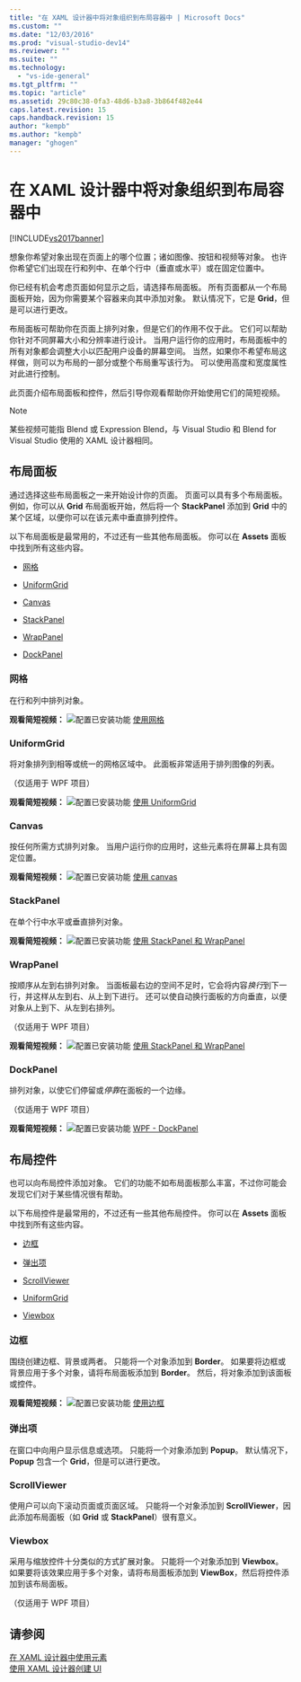 ```yaml
---
title: "在 XAML 设计器中将对象组织到布局容器中 | Microsoft Docs"
ms.custom: ""
ms.date: "12/03/2016"
ms.prod: "visual-studio-dev14"
ms.reviewer: ""
ms.suite: ""
ms.technology: 
  - "vs-ide-general"
ms.tgt_pltfrm: ""
ms.topic: "article"
ms.assetid: 29c80c38-0fa3-48d6-b3a8-3b864f482e44
caps.latest.revision: 15
caps.handback.revision: 15
author: "kempb"
ms.author: "kempb"
manager: "ghogen"
---
```

# 在 XAML 设计器中将对象组织到布局容器中
[!INCLUDE[vs2017banner](../code-quality/includes/vs2017banner.md)]

想象你希望对象出现在页面上的哪个位置；诸如图像、按钮和视频等对象。  也许你希望它们出现在行和列中、在单个行中（垂直或水平）或在固定位置中。  
  
 你已经有机会考虑页面如何显示之后，请选择布局面板。  所有页面都从一个布局面板开始，因为你需要某个容器来向其中添加对象。  默认情况下，它是 **Grid**，但是可以进行更改。  
  
 布局面板可帮助你在页面上排列对象，但是它们的作用不仅于此。  它们可以帮助你针对不同屏幕大小和分辨率进行设计。  当用户运行你的应用时，布局面板中的所有对象都会调整大小以匹配用户设备的屏幕空间。  当然，如果你不希望布局这样做，则可以为布局的一部分或整个布局重写该行为。  可以使用高度和宽度属性对此进行控制。  
  
 此页面介绍布局面板和控件，然后引导你观看帮助你开始使用它们的简短视频。  
  
> [!NOTE]
>  某些视频可能指 Blend 或 Expression Blend，与 Visual Studio 和 Blend for Visual Studio 使用的 XAML 设计器相同。  
  
## 布局面板  
 通过选择这些布局面板之一来开始设计你的页面。  页面可以具有多个布局面板。  例如，你可以从 **Grid** 布局面板开始，然后将一个 **StackPanel** 添加到 **Grid** 中的某个区域，以便你可以在该元素中垂直排列控件。  
  
 以下布局面板是最常用的，不过还有一些其他布局面板。  你可以在 **Assets** 面板中找到所有这些内容。  
  
-   [网格](#Grid)  
  
-   [UniformGrid](#Uniform)  
  
-   [Canvas](#Canvas)  
  
-   [StackPanel](#Stack)  
  
-   [WrapPanel](#Wrap)  
  
-   [DockPanel](#Dock)  
  
###  <a name="Grid"></a> 网格  
 在行和列中排列对象。  
  
 **观看简短视频：** ![配置已安装功能](../designers/media/bldadminconsoleinitialconfigicon.png "BldAdminConsoleInitialConfigIcon") [使用网格](http://www.popscreen.com/v/6A4hj/Microsoft-Expression-Blend-Using-Grids)  
  
###  <a name="Uniform"></a> UniformGrid  
 将对象排列到相等或统一的网格区域中。  此面板非常适用于排列图像的列表。  
  
 （仅适用于 WPF 项目）  
  
 **观看简短视频：** ![配置已安装功能](../designers/media/bldadminconsoleinitialconfigicon.png "BldAdminConsoleInitialConfigIcon") [使用 UniformGrid](http://www.popscreen.com/v/6A4iq/Microsoft-Expression-Blend-Working-with-a-UniformGrid)  
  
###  <a name="Canvas"></a> Canvas  
 按任何所需方式排列对象。  当用户运行你的应用时，这些元素将在屏幕上具有固定位置。  
  
 **观看简短视频：** ![配置已安装功能](../designers/media/bldadminconsoleinitialconfigicon.png "BldAdminConsoleInitialConfigIcon") [使用 canvas](http://www.popscreen.com/v/6A4hT/Microsoft-Expression-Blend-Working-with-the-Canvas)  
  
###  <a name="Stack"></a> StackPanel  
 在单个行中水平或垂直排列对象。  
  
 **观看简短视频：** ![配置已安装功能](../designers/media/bldadminconsoleinitialconfigicon.png "BldAdminConsoleInitialConfigIcon") [使用 StackPanel 和 WrapPanel](http://www.popscreen.com/v/6A4i5/Microsoft-Expression-Blend-Using-the-StackPanel-and-WrapPanel)  
  
###  <a name="Wrap"></a> WrapPanel  
 按顺序从左到右排列对象。  当面板最右边的空间不足时，它会将内容*换行*到下一行，并这样从左到右、从上到下进行。  还可以使自动换行面板的方向垂直，以便对象从上到下、从左到右排列。  
  
 （仅适用于 WPF 项目）  
  
 **观看简短视频：** ![配置已安装功能](../designers/media/bldadminconsoleinitialconfigicon.png "BldAdminConsoleInitialConfigIcon") [使用 StackPanel 和 WrapPanel](http://www.popscreen.com/v/6A4i5/Microsoft-Expression-Blend-Using-the-StackPanel-and-WrapPanel)  
  
###  <a name="Dock"></a> DockPanel  
 排列对象，以使它们停留或*停靠*在面板的一个边缘。  
  
 （仅适用于 WPF 项目）  
  
 **观看简短视频：** ![配置已安装功能](../designers/media/bldadminconsoleinitialconfigicon.png "BldAdminConsoleInitialConfigIcon") [WPF \- DockPanel](https://www.youtube.com/watch?v=EBH_OIM-zPo)  
  
## 布局控件  
 也可以向布局控件添加对象。  它们的功能不如布局面板那么丰富，不过你可能会发现它们对于某些情况很有帮助。  
  
 以下布局控件是最常用的，不过还有一些其他布局控件。  你可以在 **Assets** 面板中找到所有这些内容。  
  
-   [边框](#Border)  
  
-   [弹出项](#Popup)  
  
-   [ScrollViewer](#Scroll)  
  
-   [UniformGrid](#Uniform)  
  
-   [Viewbox](#View)  
  
###  <a name="Border"></a> 边框  
 围绕创建边框、背景或两者。  只能将一个对象添加到 **Border**。  如果要将边框或背景应用于多个对象，请将布局面板添加到 **Border**。  然后，将对象添加到该面板或控件。  
  
 **观看简短视频：** ![配置已安装功能](../designers/media/bldadminconsoleinitialconfigicon.png "BldAdminConsoleInitialConfigIcon") [使用边框](http://www.popscreen.com/v/6A4hB/Microsoft-Expression-Blend-Working-with-Borders)  
  
###  <a name="Popup"></a> 弹出项  
 在窗口中向用户显示信息或选项。  只能将一个对象添加到 **Popup**。  默认情况下，**Popup** 包含一个 **Grid**，但是可以进行更改。  
  
###  <a name="Scroll"></a> ScrollViewer  
 使用户可以向下滚动页面或页面区域。  只能将一个对象添加到 **ScrollViewer**，因此添加布局面板（如 **Grid** 或 **StackPanel**）很有意义。  
  
###  <a name="View"></a> Viewbox  
 采用与缩放控件十分类似的方式扩展对象。  只能将一个对象添加到 **Viewbox**。  如果要将该效果应用于多个对象，请将布局面板添加到 **ViewBox**，然后将控件添加到该布局面板。  
  
 （仅适用于 WPF 项目）  
  
## 请参阅  
 [在 XAML 设计器中使用元素](../designers/working-with-elements-in-xaml-designer.md)   
 [使用 XAML 设计器创建 UI](../designers/creating-a-ui-by-using-xaml-designer-in-visual-studio.md)
